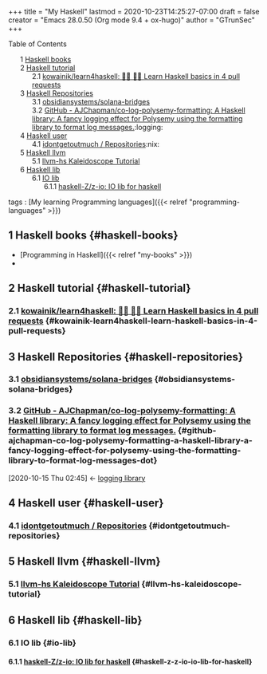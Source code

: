 +++
title = "My Haskell"
lastmod = 2020-10-23T14:25:27-07:00
draft = false
creator = "Emacs 28.0.50 (Org mode 9.4 + ox-hugo)"
author = "GTrunSec"
+++

<style>
  .ox-hugo-toc ul {
    list-style: none;
  }
</style>
<div class="ox-hugo-toc toc">
<div></div>

<div class="heading">Table of Contents</div>

- <span class="section-num">1</span> [Haskell books](#haskell-books)
- <span class="section-num">2</span> [Haskell tutorial](#haskell-tutorial)
    - <span class="section-num">2.1</span> [kowainik/learn4haskell: 👩‍🏫 👨‍🏫 Learn Haskell basics in 4 pull requests](#kowainik-learn4haskell-learn-haskell-basics-in-4-pull-requests)
- <span class="section-num">3</span> [Haskell Repositories](#haskell-repositories)
    - <span class="section-num">3.1</span> [obsidiansystems/solana-bridges](#obsidiansystems-solana-bridges)
    - <span class="section-num">3.2</span> [GitHub - AJChapman/co-log-polysemy-formatting: A Haskell library: A fancy logging effect for Polysemy using the formatting library to format log messages.](#github-ajchapman-co-log-polysemy-formatting-a-haskell-library-a-fancy-logging-effect-for-polysemy-using-the-formatting-library-to-format-log-messages-dot):logging:
- <span class="section-num">4</span> [Haskell user](#haskell-user)
    - <span class="section-num">4.1</span> [idontgetoutmuch / Repositories](#idontgetoutmuch-repositories):nix:
- <span class="section-num">5</span> [Haskell llvm](#haskell-llvm)
    - <span class="section-num">5.1</span> [llvm-hs Kaleidoscope Tutorial](#llvm-hs-kaleidoscope-tutorial)
- <span class="section-num">6</span> [Haskell lib](#haskell-lib)
    - <span class="section-num">6.1</span> [IO lib](#io-lib)
        - <span class="section-num">6.1.1</span> [haskell-Z/z-io: IO lib for haskell](#haskell-z-z-io-io-lib-for-haskell)

</div>
<!--endtoc-->

tags
: [My learning Programming languages]({{< relref "programming-languages" >}})


## <span class="section-num">1</span> Haskell books {#haskell-books}

-   [Programming in Haskell]({{< relref "my-books" >}})
-


## <span class="section-num">2</span> Haskell tutorial {#haskell-tutorial}


### <span class="section-num">2.1</span> [kowainik/learn4haskell: 👩‍🏫 👨‍🏫 Learn Haskell basics in 4 pull requests](https://github.com/kowainik/learn4haskell) {#kowainik-learn4haskell-learn-haskell-basics-in-4-pull-requests}


## <span class="section-num">3</span> Haskell Repositories {#haskell-repositories}


### <span class="section-num">3.1</span> [obsidiansystems/solana-bridges](https://github.com/obsidiansystems/solana-bridges) {#obsidiansystems-solana-bridges}


### <span class="section-num">3.2</span> [GitHub - AJChapman/co-log-polysemy-formatting: A Haskell library: A fancy logging effect for Polysemy using the formatting library to format log messages.](https://github.com/AJChapman/co-log-polysemy-formatting) {#github-ajchapman-co-log-polysemy-formatting-a-haskell-library-a-fancy-logging-effect-for-polysemy-using-the-formatting-library-to-format-log-messages-dot}

<span class="timestamp-wrapper"><span class="timestamp">[2020-10-15 Thu 02:45] </span></span> <- [logging library](logging_parser.md)


## <span class="section-num">4</span> Haskell user {#haskell-user}


### <span class="section-num">4.1</span> [idontgetoutmuch / Repositories](https://github.com/idontgetoutmuch?tab=repositories) {#idontgetoutmuch-repositories}


## <span class="section-num">5</span> Haskell llvm {#haskell-llvm}


### <span class="section-num">5.1</span> [llvm-hs Kaleidoscope Tutorial](https://lukelau.me/kaleidoscope/) {#llvm-hs-kaleidoscope-tutorial}


## <span class="section-num">6</span> Haskell lib {#haskell-lib}


### <span class="section-num">6.1</span> IO lib {#io-lib}


#### <span class="section-num">6.1.1</span> [haskell-Z/z-io: IO lib for haskell](https://github.com/haskell-Z/z-io) {#haskell-z-z-io-io-lib-for-haskell}
